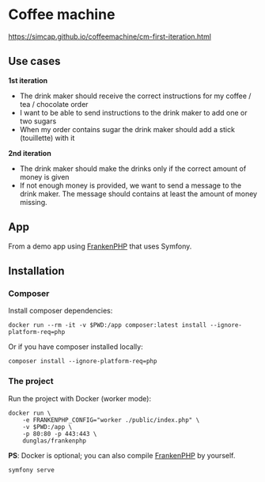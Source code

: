 # Coffee machine

https://simcap.github.io/coffeemachine/cm-first-iteration.html

## Use cases

**1st iteration**
- The drink maker should receive the correct instructions for my coffee / tea / chocolate order
- I want to be able to send instructions to the drink maker to add one or two sugars
- When my order contains sugar the drink maker should add a stick (touillette) with it

**2nd iteration**
- The drink maker should make the drinks only if the correct amount of money is given 
- If not enough money is provided, we want to send a message to the drink maker. The message should contains at least the amount of money missing.

## App

From a demo app using [FrankenPHP](https://frankenphp.dev) that uses Symfony.

## Installation

### Composer

Install composer dependencies:

```
docker run --rm -it -v $PWD:/app composer:latest install --ignore-platform-req=php
```

Or if you have composer installed locally:

```
composer install --ignore-platform-req=php
```

### The project

Run the project with Docker (worker mode):

```
docker run \
    -e FRANKENPHP_CONFIG="worker ./public/index.php" \
    -v $PWD:/app \
    -p 80:80 -p 443:443 \
    dunglas/frankenphp
```

**PS**: Docker is optional; you can also compile
[FrankenPHP](https://github.com/dunglas/frankenphp/blob/main/docs/compile.md)
by yourself.

```
symfony serve
```
